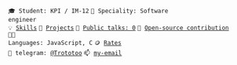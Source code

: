 <code>🎓 Student: KPI / IM-12</code>
<code>👷 Speciality: Software engineer</code><br>
<code>💡 [Skills](SKILLS.md)</code>
<code>🧻 [Projects](PROJECTS.md)</code>
<code>📢 [Public talks: 0](TALKS.md)</code>
<code>👀 [Open-source contribution](CONTRIBUTION.md)</code><br>
<code>🧑‍💻 Languages: JavaScript, C</code>
<code>🪙 [Rates](RATES.md)</code><br>
<code>💬 telegram: [@Trototoo](https://telegram.me/Trototoo)</code>
<code>📫 [my-email](mailto:sa44ko@gmail.com)</code>
